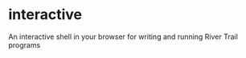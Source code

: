 interactive
===========

An interactive shell in your browser for writing and running River Trail programs